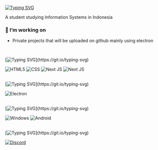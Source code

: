 [![Typing SVG](https://readme-typing-svg.demolab.com?font=IBM+Plex+Mono&weight=500&size=30&duration=6000&pause=1000&color=F7F7F7&width=435&lines=Welcome+To+My+Profile)](https://git.io/typing-svg)

A student studying Information Systems in Indonesia

### 🔭 I’m working on

- Private projects that will be uploaded on github mainly using electron

<br>

[![Typing SVG](https://readme-typing-svg.demolab.com?font=IBM+Plex+Mono&weight=500&size=30&duration=6000&pause=1000&color=F7F7F7&width=435&lines=I+love+working+with:)](https://git.io/typing-svg)

<div display="flex">
  
  <img src="https://img.shields.io/badge/html5-%23E34F26.svg?style=for-the-badge&logo=html5&logoColor=white" alt="HTML5"/>
  <img src="https://img.shields.io/badge/css3-%231572B6.svg?style=for-the-badge&logo=css3&logoColor=white" alt="CSS"/>
  <img src="https://img.shields.io/badge/Next-black?style=for-the-badge&logo=next.js&logoColor=white" alt="Next JS"/>
  <img src="https://img.shields.io/badge/java-%23ED8B00.svg?style=for-the-badge&logo=openjdk&logoColor=white" alt="Next JS"/>
  
</div>

<br>

[![Typing SVG](https://readme-typing-svg.demolab.com?font=IBM+Plex+Mono&weight=500&size=30&duration=6000&pause=1000&color=F7F7F7&width=435&lines=I'm+Learning:)](https://git.io/typing-svg)

<div display="flex">
  <img src="https://img.shields.io/badge/Electron-191970?style=for-the-badge&logo=Electron&logoColor=white" alt="Electron"/>
  
</div>

<br>

[![Typing SVG](https://readme-typing-svg.demolab.com?font=IBM+Plex+Mono&weight=500&size=30&duration=6000&pause=1000&color=F7F7F7&width=435&lines=Operating+Systems+Familiarity:)](https://git.io/typing-svg)

<div display="flex">
  
  <img src="https://img.shields.io/badge/Windows-0078D6?style=for-the-badge&logo=windows&logoColor=white" alt="Windows"/>
  <img src="https://img.shields.io/badge/Android-3DDC84?style=for-the-badge&logo=android&logoColor=white" alt="Android"/>
  
</div>

<br>

[![Typing SVG](https://readme-typing-svg.demolab.com?font=IBM+Plex+Mono&weight=500&size=30&duration=6000&pause=1000&color=F7F7F7&width=435&lines=How+to+reach+me:)](https://git.io/typing-svg)

<div display="flex">
  <a href="[https://www.linkedin.com/in/codewithbernard/](https://discordapp.com/users/378496316453683200)">
    <img src="https://img.shields.io/badge/Discord-%235865F2.svg?style=for-the-badge&logo=discord&logoColor=white" alt="Discord"/>
  </a>
</div>
